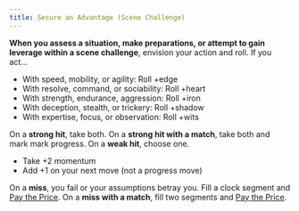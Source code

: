 ```yaml
---
title: Secure an Advantage (Scene Challenge)
---
```


**When you assess a situation, make preparations, or attempt to gain leverage within a scene challenge**, envision your action and roll. If you act...

- With speed, mobility, or agility: Roll +edge
- With resolve, command, or sociability: Roll +heart
- With strength, endurance, aggression: Roll +iron
- With deception, stealth, or trickery: Roll +shadow
- With expertise, focus, or observation: Roll +wits

On a **strong hit**, take both. On a **strong hit with a match**, take both and mark mark progress. On a **weak hit**, choose one.

- Take +2 momentum
- Add +1 on your next move (not a progress move)

On a **miss**, you fail or your assumptions betray you. Fill a clock segment and [Pay the Price](/moves/fate/pay_the_price). On a **miss with a match**, fill two segments and [Pay the Price](/moves/fate/pay_the_price).
